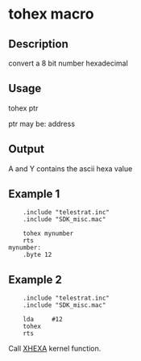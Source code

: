 # tohex macro

## Description

convert a 8 bit number hexadecimal

## Usage

tohex ptr

ptr may be: address

## Output

A and Y contains the ascii hexa value

## Example 1

```ca65
    .include "telestrat.inc"
    .include "SDK_misc.mac"

    tohex mynumber
    rts
mynumber:
    .byte 12
```

## Example 2

```ca65
    .include "telestrat.inc"
    .include "SDK_misc.mac"

    lda     #12
    tohex
    rts
```

Call [XHEXA](../../../developer_manual/kernel/primitives/xhexa) kernel function.
